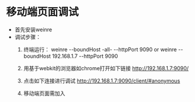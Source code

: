 # 移动端页面调试

+ 首先安装weinre
+ 调试步骤：
  1. 终端运行：
    weinre --boundHost -all- --httpPort 9090
      or
    weinre --boundHost 192.168.1.7 --httpPort 9090

  2. 用基于webkit的浏览器如chrome打开如下链接
    http://192.168.1.7:9090/

  3. 点击如下连接进行调试
    http://192.168.1.7:9090/client/#anonymous

  4. 移动端页面需加入
    <script src="http://192.168.1.7:9090/target/target-script-min.js#anonymous"></script>

